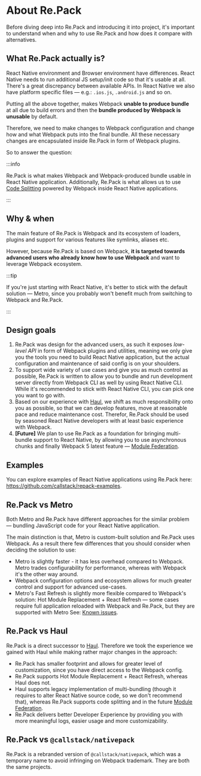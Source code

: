 # About Re.Pack

Before diving deep into Re.Pack and introducing it into project, it's important to understand when and why to use Re.Pack and how does it compare with alternatives.

## What Re.Pack actually is?

React Native environment and Browser environment have differences. React Native needs to run additional JS setup/init code so that it's usable at all. There's a great discrepancy between available APIs. In React Native we also have platform specific files — e.g.: `.ios.js`, `.android.js` and so on.

Putting all the above together, makes Webpack **unable to produce bundle** at all due to build errors and then the **bundle produced by Webpack is unusable** by default.

Therefore, we need to make changes to Webpack configuration and change how and what Webpack puts into the final bundle. All these necessary changes are encapsulated inside Re.Pack in form of Webpack plugins.

So to answer the question:

:::info

Re.Pack is what makes Webpack and Webpack-produced bundle usable in React Native application. Additionally, Re.Pack is what allows us to use [Code Splitting](./code-splitting/concepts) powered by Webpack inside React Native applications.

:::

## Why & when

The main feature of Re.Pack is Webpack and its ecosystem of loaders, plugins and support for various features like symlinks, aliases etc.

However, because Re.Pack is based on Webpack, **it is targeted towards advanced users who already know how to use Webpack** and want to leverage Webpack ecosystem.

:::tip

If you're just starting with React Native, it's better to stick with the default solution — Metro, since you probably won't benefit much from switching to Webpack and Re.Pack.

:::

## Design goals

1. Re.Pack was design for the advanced users, as such it exposes _low-level API_ in form of Webpack plugins and utilities, meaning we only give you the tools you need to build React Native application, but the actual configuration and maintenance of said config is on your shoulders.
2. To support wide variety of use cases and give you as much control as possible, Re.Pack is written to allow you to bundle and run development server directly from Webpack CLI as well by using React Native CLI. While it's recommended to stick with React Native CLI, you can pick one you want to go with.
3. Based on our experience with [Haul](https://github.com/callstack/haul), we shift as much responsibility onto you as possible, so that we can develop features, move at reasonable pace and reduce maintenance cost. Therefor, Re.Pack should be used by seasoned React Native developers with at least basic experience with Webpack.
4. __[Future]__ We plan to use Re.Pack as a foundation for bringing multi-bundle support to React Native, by allowing you to use asynchronous chunks and finally Webpack 5 latest feature — [Module Federation](https://medium.com/swlh/webpack-5-module-federation-a-game-changer-to-javascript-architecture-bcdd30e02669).

## Examples

You can explore examples of React Native applications using Re.Pack here: https://github.com/callstack/repack-examples.


## Re.Pack vs Metro

Both Metro and Re.Pack have different approaches for the similar problem — bundling JavaScript code for your React Native application.

The main distinction is that, Metro is custom-built solution and Re.Pack uses Webpack. As a result there few differences that you should consider when deciding the solution to use:

- Metro is slightly faster - it has less overhead compared to Webpack. Metro trades configurability for performance, whereas with Webpack it's the other way around.
- Webpack configuration options and ecosystem allows for much greater control and support for advanced use-cases.
- Metro's Fast Refresh is slightly more flexible compared to Webpack's solution: Hot Module Replacement + React Refresh — some cases require full application reloaded with Webpack and Re.Pack, but they are supported with Metro See: [Known issues](./known-issues).

## Re.Pack vs Haul

Re.Pack is a direct successor to [Haul](https://github.com/callstack/haul). Therefore we took the experience we gained with Haul while making rather major changes in the approach:

- Re.Pack has smaller footprint and allows for greater level of customization, since you have direct access to the Webpack config.
- Re.Pack supports Hot Module Replacement + React Refresh, whereas Haul does not.
- Haul supports legacy implementation of multi-bundling (though it requires to alter React Native source code, so we don't recommend that), whereas Re.Pack supports code splitting and in the future [Module Federation](https://medium.com/swlh/webpack-5-module-federation-a-game-changer-to-javascript-architecture-bcdd30e02669).
- Re.Pack delivers better Developer Experience by providing you with more meaningful logs, easier usage and more customizability.

## Re.Pack vs `@callstack/nativepack`

Re.Pack is a rebranded version of `@callstack/nativepack`, which was a temporary name to avoid infringing on Webpack trademark. They are both the same projects.